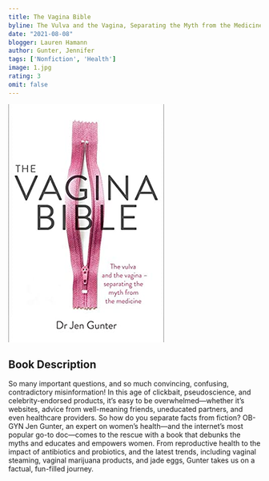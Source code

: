 ```yaml
---
title: The Vagina Bible
byline: The Vulva and the Vagina, Separating the Myth from the Medicine
date: "2021-08-08"
blogger: Lauren Hamann
author: Gunter, Jennifer
tags: ['Nonfiction', 'Health']
image: 1.jpg
rating: 3
omit: false
---
```


![Book Cover](1.jpg)

## Book Description

So many important questions, and so much convincing, confusing, contradictory misinformation! In this age of clickbait, pseudoscience, and celebrity-endorsed products, it’s easy to be overwhelmed—whether it’s websites, advice from well-meaning friends, uneducated partners, and even healthcare providers. So how do you separate facts from fiction? OB-GYN Jen Gunter, an expert on women’s health—and the internet’s most popular go-to doc—comes to the rescue with a book that debunks the myths and educates and empowers women. From reproductive health to the impact of antibiotics and probiotics, and the latest trends, including vaginal steaming, vaginal marijuana products, and jade eggs, Gunter takes us on a factual, fun-filled journey. 
